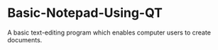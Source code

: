 # Basic-Notepad-Using-QT
 A basic text-editing program which enables computer users to create documents.
